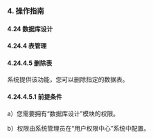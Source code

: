 ### 4. 操作指南

#### 4.24 数据库设计

#### 4.24.4 表管理

#### 4.24.4.5 删除表

系统提供该功能，您可以删除指定的数据表。

#### 4.24.4.5.1 前提条件

a）您需要拥有“数据库设计”模块的权限。

b）权限由系统管理员在“用户权限中心”系统中配置。
